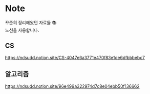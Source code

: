 # Note
꾸준히 정리해왔던 자료들 📚    
노션을 사용합니다.

## CS
https://ndsudd.notion.site/CS-4047e6a3771e470f83e1de6dfbbbebc7
## 알고리즘
https://ndsudd.notion.site/96e499a322974d7c8e04ebb50f136662
